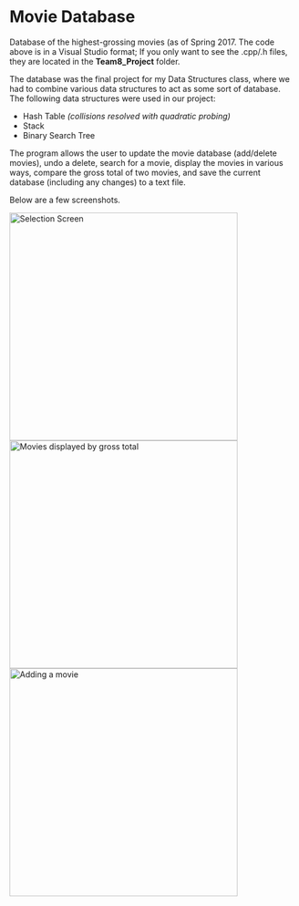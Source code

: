 # Movie Database
Database of the highest-grossing movies (as of Spring 2017. The code above is in a Visual Studio format; If you only want to see the .cpp/.h files, they are located in the **Team8_Project** folder.

The database was the final project for my Data Structures class, where we had to combine various data structures to act as some sort of database. The following data structures were used in our project:

* Hash Table *(collisions resolved with quadratic probing)*
* Stack 
* Binary Search Tree

The program allows the user to update the movie database (add/delete movies), undo a delete, search for a movie, display the movies in various ways, compare the gross total of two movies, and save the current database (including any changes) to a text file. 

Below are a few screenshots.

<img src="https://image.prntscr.com/image/6_sRyyN7SRG5ppkLm11nVg.png" alt="Selection Screen" height="400" />
<img src="https://image.prntscr.com/image/qigFIjoZTDuWiH3Q0s0leg.png" alt="Movies displayed by gross total" height="400" />
<img src="https://image.prntscr.com/image/cPyY3l-xQf65JjP38L5h1Q.png" alt="Adding a movie" height="400" />
